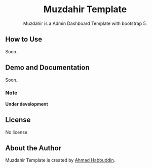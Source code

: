 <h1 align="center">Muzdahir Template</h1>
<p align="center">Muzdahir is a Admin Dashboard Template with bootstrap 5.</p>

## How to Use
<p>Soon..</p>

## Demo and Documentation
<p>Soon..</p>

### Note
<strong>Under development</strong>

## License
No license

## About the Author
Muzdahir Template is created by <a href="https://github.com/ahmadhabbuddin/">Ahmad Habbuddin</a>. 
 
